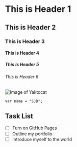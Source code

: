 # This is Header 1
## This is Header 2
### This is Header 3
#### This is Header 4
##### This is Header 5
###### This is Header 6

![Image of Yaktocat](https://octodex.github.com/images/yaktocat.png)

```
var name = "SJD";
```

## Task List
- [ ] Turn on GitHub Pages
- [ ] Outline my portfolio
- [ ] Introduce myself to the world
